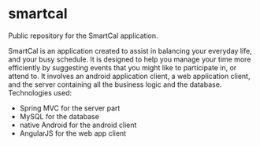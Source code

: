smartcal
========

Public repository for the SmartCal application.

SmartCal is an application created to assist in balancing your everyday life, and your busy schedule. It is designed to help you manage your time more efficiently by suggesting events that you might like to participate in, or attend to. It involves an android application client, a web application client, and the server containing all the business logic and the database.
Technologies used:
  - Spring MVC for the server part
  - MySQL for the database
  - native Android for the android client
  - AngularJS for the web app client
